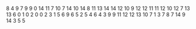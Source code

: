 8
4
9
7
9
9
0
14
11
7
10
7
14
10
14
8
11
13
14
14
12
10
9
12
12
11
11
12
10
12
7
13
13
6
0
1
0
2
0
0
2
3
1
5
6
9
6
5
2
5
4
6
4
3
9
9
11
12
12
13
10
7
1
3
7
8
7
14
9
14
3
5
5
